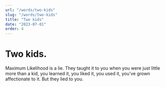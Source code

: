 ```yaml
---
url: "/words/two-kids"
slug: "/words/two-kids"
title: "Two kids"
date: "2023-07-01"
order: 4
---
```

# Two kids.

Maximum Likelihood is a lie. They taught it to you when you were just little more than a kid, you learned it, you liked it, you used it, you've grown affectionate to it.
But they lied to you.
